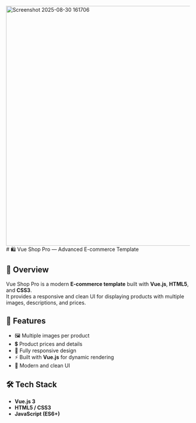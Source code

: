 <img width="1310" height="656" alt="Screenshot 2025-08-30 161706" src="https://github.com/user-attachments/assets/fd7c4554-a64c-4cb9-990e-4befccab469a" /># 🛍️ Vue Shop Pro — Advanced E-commerce Template

## 📌 Overview
Vue Shop Pro is a modern **E-commerce template** built with **Vue.js**, **HTML5**, and **CSS3**.  
It provides a responsive and clean UI for displaying products with multiple images, descriptions, and prices.  

## 🚀 Features
- 🖼️ Multiple images per product  
- 💲 Product prices and details  
- 📱 Fully responsive design  
- ⚡ Built with **Vue.js** for dynamic rendering  
- 🎨 Modern and clean UI  

## 🛠️ Tech Stack
- **Vue.js 3**  
- **HTML5 / CSS3**  
- **JavaScript (ES6+)**  




